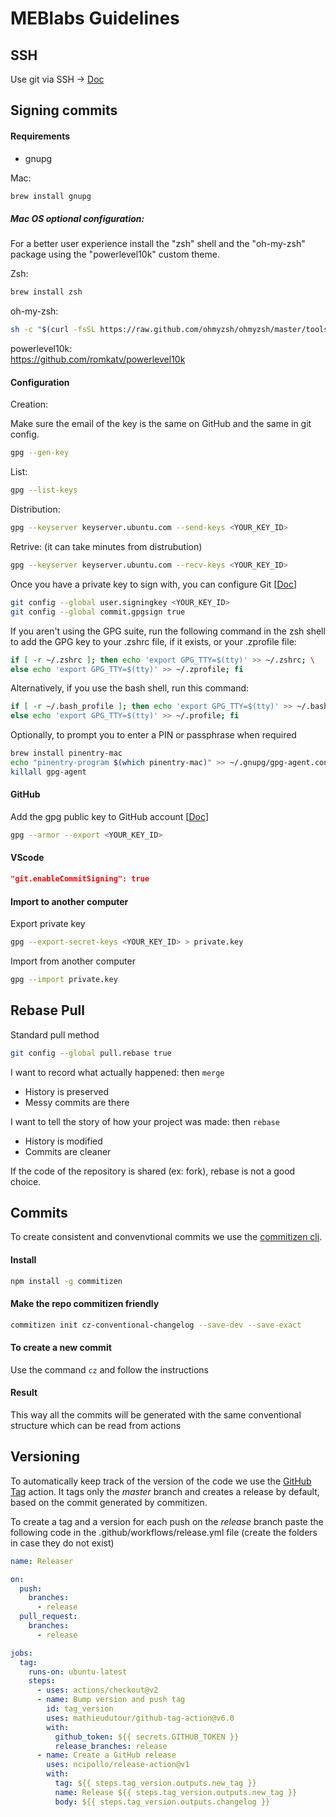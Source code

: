# MEBlabs Guidelines

## SSH

Use git via SSH -> [Doc](https://docs.github.com/en/authentication/connecting-to-github-with-ssh)

## Signing commits

#### Requirements

- gnupg

Mac: 
```sh
brew install gnupg
```

##### Mac OS optional configuration:
For a better user experience install the "zsh" shell and the "oh-my-zsh" package using the "powerlevel10k" custom theme.

Zsh:
 ```sh
brew install zsh
 ```

oh-my-zsh:
```sh
sh -c "$(curl -fsSL https://raw.github.com/ohmyzsh/ohmyzsh/master/tools/install.sh)"
```

powerlevel10k:<br/>
https://github.com/romkatv/powerlevel10k



#### Configuration

Creation: 

Make sure the email of the key is the same on GitHub and the same in git config.
```sh
gpg --gen-key
```

List:
```sh
gpg --list-keys
```

Distribution:
```sh
gpg --keyserver keyserver.ubuntu.com --send-keys <YOUR_KEY_ID>
```

Retrive: (it can take minutes from distrubution)
```sh
gpg --keyserver keyserver.ubuntu.com --recv-keys <YOUR_KEY_ID>
```

Once you have a private key to sign with, you can configure Git [[Doc](https://docs.github.com/en/authentication/managing-commit-signature-verification/telling-git-about-your-signing-key)]
```sh
git config --global user.signingkey <YOUR_KEY_ID>
git config --global commit.gpgsign true
```

If you aren't using the GPG suite, run the following command in the zsh shell to add the GPG key to your .zshrc file, if it exists, or your .zprofile file:

```sh
if [ -r ~/.zshrc ]; then echo 'export GPG_TTY=$(tty)' >> ~/.zshrc; \
else echo 'export GPG_TTY=$(tty)' >> ~/.zprofile; fi
```
Alternatively, if you use the bash shell, run this command:
```sh
if [ -r ~/.bash_profile ]; then echo 'export GPG_TTY=$(tty)' >> ~/.bash_profile; \
else echo 'export GPG_TTY=$(tty)' >> ~/.profile; fi
```

Optionally, to prompt you to enter a PIN or passphrase when required

```sh
brew install pinentry-mac
echo "pinentry-program $(which pinentry-mac)" >> ~/.gnupg/gpg-agent.conf
killall gpg-agent
```

#### GitHub

Add the gpg public key to GitHub account [[Doc](https://docs.github.com/en/enterprise-server@3.1/authentication/managing-commit-signature-verification/checking-for-existing-gpg-keys)]

```sh
gpg --armor --export <YOUR_KEY_ID>
```
#### VScode

```json
"git.enableCommitSigning": true
```

#### Import to another computer

Export private key

```sh
gpg --export-secret-keys <YOUR_KEY_ID> > private.key
```

Import from another computer

```sh
gpg --import private.key
```


## Rebase Pull

Standard pull method

```sh
git config --global pull.rebase true
```

I want to record what actually happened: then `merge` 
- History is preserved
- Messy commits are there

I want to tell the story of how your project was made: then `rebase`
- History is modified 
- Commits are cleaner

If the code of the repository is shared (ex: fork), rebase is not a good choice.

## Commits
To create consistent and convenvtional commits we use the [commitizen cli](https://github.com/commitizen/cz-cli).

#### Install
```sh
npm install -g commitizen
```

#### Make the repo commitizen friendly
```sh
commitizen init cz-conventional-changelog --save-dev --save-exact
```

#### To create a new commit
Use the command `cz` and follow the instructions

#### Result
This way all the commits will be generated with the same conventional structure which can be read from actions

## Versioning
To automatically keep track of the version of the code we use the [GitHub Tag](https://github.com/marketplace/actions/github-tag) action.
It tags only the *master* branch and creates a release by default, based on the commit generated by commitizen.

To create a tag and a version for each push on the *release* branch paste the following code in the .github/workflows/release.yml file (create the folders in case they do not exist)

```yml
name: Releaser

on:
  push:
    branches:
      - release
  pull_request:
    branches:
      - release

jobs:
  tag:
    runs-on: ubuntu-latest
    steps:
      - uses: actions/checkout@v2
      - name: Bump version and push tag
        id: tag_version
        uses: mathieudutour/github-tag-action@v6.0
        with:
          github_token: ${{ secrets.GITHUB_TOKEN }}
          release_branches: release
      - name: Create a GitHub release
        uses: ncipollo/release-action@v1
        with:
          tag: ${{ steps.tag_version.outputs.new_tag }}
          name: Release ${{ steps.tag_version.outputs.new_tag }}
          body: ${{ steps.tag_version.outputs.changelog }}
```
